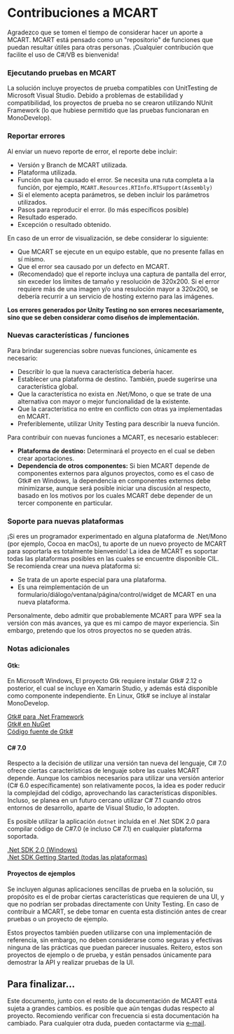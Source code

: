 # Contribuciones a MCART
Agradezco que se tomen el tiempo de considerar hacer un aporte a MCART. MCART
está pensado como un "repositorio" de funciones que puedan resultar útiles para
otras personas. ¡Cualquier contribución que facilite el uso de C#/VB es
bienvenida!
### Ejecutando pruebas en MCART
La solución incluye proyectos de prueba compatibles con UnitTesting de
Microsoft Visual Studio. Debido a problemas de estabilidad y compatibilidad,
los proyectos de prueba no se crearon utilizando NUnit Framework (lo que
hubiese permitido que las pruebas funcionaran en MonoDevelop).

### Reportar errores
Al enviar un nuevo reporte de error, el reporte debe incluir:
* Versión y Branch de MCART utilizada.
* Plataforma utilizada.
* Función que ha causado el error. Se necesita una ruta completa a la función,
por ejemplo, `MCART.Resources.RTInfo.RTSupport(Assembly)`
* Si el elemento acepta parámetros, se deben incluir los parámetros utilizados.
* Pasos para reproducir el error. (lo más específicos posible)
* Resultado esperado.
* Excepción o resultado obtenido.

En caso de un error de visualización, se debe considerar lo siguiente:
* Que MCART se ejecute en un equipo estable, que no presente fallas en sí
mismo.
* Que el error sea causado por un defecto en MCART.
* (Recomendado) que el reporte incluya una captura de pantalla del error, sin
exceder los límites de tamaño y resolución de 320x200. Si el error requiere más
de una imagen y/o una resuloción mayor a 320x200, se debería recurrir a un
servicio de hosting externo para las imágenes.

**Los errores generados por Unity Testing no son errores necesariamente, sino
que se deben considerar como diseños de implementación.**

### Nuevas características / funciones
Para brindar sugerencias sobre nuevas funciones, únicamente es necesario:
* Describir lo que la nueva característica debería hacer.
* Establecer una plataforma de destino. También, puede sugerirse una característica global.
* Que la característica no exista en .Net/Mono, o que se trate de una alternativa con mayor o mejor funcionalidad de la existente.
* Que la característica no entre en conflicto con otras ya implementadas en MCART.
* Preferiblemente, utilizar Unity Testing para describir la nueva función.

Para contribuir con nuevas funciones a MCART, es necesario establecer:
* **Plataforma de destino:** Determinará el proyecto en el cual se deben crear
aportaciones.
* **Dependencia de otros componentes:** Si bien MCART depende de componentes 
externos para algunos proyectos, como es el caso de Gtk# en Windows, la
dependencia en componentes externos debe minimizarse, aunque será posible
iniciar una discusión al respecto, basado en los motivos por los cuales MCART
debe depender de un tercer componente en particular.

### Soporte para nuevas plataformas
¡Si eres un programador experimentado en alguna plataforma de .Net/Mono (por ejemplo, Cocoa en macOs), tu aporte de un nuevo proyecto de MCART para soportarla es totalmente bienvenido! La idea de MCART es soportar todas las plataformas posibles en las cuales se encuentre disponible CIL. Se recomienda crear una nueva plataforma si:
* Se trata de un aporte especial para una plataforma.
* Es una reimplementación de un formulario/diálogo/ventana/página/control/widget de MCART en una nueva plataforma.

Personalmente, debo admitir que probablemente MCART para WPF sea la versión con
más avances, ya que es mi campo de mayor experiencia. Sin embargo, pretendo que
los otros proyectos no se queden atrás.

### Notas adicionales
#### Gtk:
En Microsoft Windows, El proyecto Gtk requiere instalar Gtk# 2.12 o posterior,
el cual se incluye en Xamarin Studio, y además está disponible como componente
independiente. En Linux, Gtk# se incluye al instalar MonoDevelop.

[Gtk# para .Net Framework](http://www.mono-project.com/docs/gui/gtksharp/installer-for-net-framework/)  
[Gtk# en NuGet](https://www.nuget.org/packages/GtkSharp)  
[Código fuente de Gtk#](https://download.mono-project.com/sources/gtk-sharp212/)
#### C# 7.0
Respecto a la decisión de utilizar una versión tan nueva del lenguaje, C# 7.0
ofrece ciertas características de lenguaje sobre las cuales MCART depende.
Aunque los cambios necesarios para utilizar una versión anterior (C# 6.0 
específicamente) son relativamente pocos, la idea es poder reducir la
complejidad del código, aprovechando las características disponibles. Incluso,
se planea en un futuro cercano utilizar C# 7.1 cuando otros entornos de
desarrollo, aparte de Visual Studio, lo adopten.

Es posible utilizar la aplicación `dotnet` incluída en el .Net SDK 2.0 para
compilar código de C#7.0 (e incluso C# 7.1) en cualquier plataforma soportada.

[.Net SDK 2.0 (Windows)](https://www.microsoft.com/download/details.aspx?id=19988)  
[.Net SDK Getting Started (todas las plataformas)](https://www.microsoft.com/net/core)
#### Proyectos de ejemplos
Se incluyen algunas aplicaciones sencillas de prueba en la solución, su
propósito es el de probar ciertas características que requieren de una UI, y
que no podrían ser probadas directamente con Unity Testing. En caso de
contribuir a MCART, se debe tomar en cuenta esta distinción antes de crear
pruebas o un proyecto de ejemplo.

Estos proyectos también pueden utilizarse con una implementación de referencia,
sin embargo, no deben considerarse como seguras y efectivas ninguna de las
prácticas que puedan parecer inusuales. Reitero, estos son proyectos de ejemplo
o de prueba, y están pensados únicamente para demostrar la API y realizar
pruebas de la UI.
## Para finalizar...
Este documento, junto con el resto de la documentación de MCART está sujeta a grandes cambios. es posible que aún tengas dudas respecto al proyecto. Recomiendo verificar con frecuencia si esta documentación ha cambiado. Para cualquier otra duda, pueden contactarme via [e-mail](mailto:xds_xps_ivx@hotmail.com).

